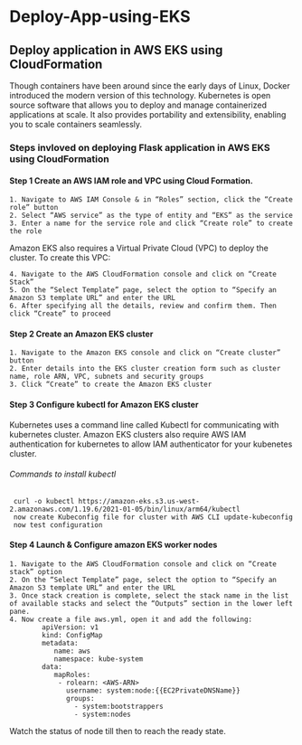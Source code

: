 # Deploy-App-using-EKS
## Deploy application in AWS EKS using CloudFormation

Though containers have been around since the early days of Linux, Docker introduced the modern version of this technology. Kubernetes is open source software that allows you to deploy and manage containerized applications at scale. It also provides portability and extensibility, enabling you to scale containers seamlessly.
### Steps invloved on deploying Flask application in AWS EKS using CloudFormation
#### Step 1 Create an AWS IAM role and VPC using Cloud Formation.
    1. Navigate to AWS IAM Console & in “Roles” section, click the “Create role” button
    2. Select “AWS service” as the type of entity and “EKS” as the service
    3. Enter a name for the service role and click “Create role” to create the role 
Amazon EKS also requires a Virtual Private Cloud (VPC) to deploy the cluster. To create this VPC:

    4. Navigate to the AWS CloudFormation console and click on “Create Stack”
    5. On the “Select Template” page, select the option to “Specify an Amazon S3 template URL” and enter the URL
    6. After specifying all the details, review and confirm them. Then click “Create” to proceed
#### Step 2 Create an Amazon EKS cluster
    1. Navigate to the Amazon EKS console and click on “Create cluster” button
    2. Enter details into the EKS cluster creation form such as cluster name, role ARN, VPC, subnets and security groups
    3. Click “Create” to create the Amazon EKS cluster
#### Step 3 Configure kubectl for Amazon EKS cluster 
Kubernetes uses a command line called Kubectl for communicating with kubernetes cluster. Amazon EKS clusters also require AWS IAM authentication for kubernetes to allow IAM authenticator for your kubenetes cluster.
###### Commands to install kubectl
     curl -o kubectl https://amazon-eks.s3.us-west-2.amazonaws.com/1.19.6/2021-01-05/bin/linux/arm64/kubectl
     now create Kubeconfig file for cluster with AWS CLI update-kubeconfig
     now test configuration
#### Step 4 Launch & Configure amazon EKS worker nodes
    1. Navigate to the AWS CloudFormation console and click on “Create stack” option
    2. On the “Select Template” page, select the option to “Specify an Amazon S3 template URL” and enter the URL
    3. Once stack creation is complete, select the stack name in the list of available stacks and select the “Outputs” section in the lower left pane.
    4. Now create a file aws.yml, open it and add the following:
            apiVersion: v1
            kind: ConfigMap
            metadata:
               name: aws
               namespace: kube-system
            data:
               mapRoles:
                - rolearn: <AWS-ARN>
                  username: system:node:{{EC2PrivateDNSName}}
                  groups:
                    - system:bootstrappers
                    - system:nodes
Watch the status of node till then to reach the ready state.



